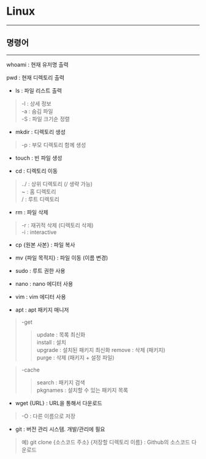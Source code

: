 # Linux  
---
## 명령어  
---  
whoami : 현재 유저명 출력  

pwd : 현재 디렉토리 출력  

- ls : 파일 리스트 출력  
> -l : 상세 정보  
  -a : 숨김 파일  
  -S : 파일 크기순 정렬  

- mkdir : 디렉토리 생성 
> -p : 부모 디렉토리 함께 생성  

- touch : 빈 파일 생성  

- cd : 디렉토리 이동  
> ../  : 상위 디렉토리 (/ 생략 가능)  
  ~ : 홈 디렉토리  
  / : 루트 디렉토리  

- rm : 파일 삭제
> -r : 재귀적 삭제 (디렉토리 삭제)  
  -i : interactive  

- cp {원본 사본} : 파일 복사  

- mv {파일 목적지} : 파일 이동 (이름 변경)  

- sudo : 루트 권한 사용  

- nano : nano 에디터 사용  

- vim : vim 에디터 사용  

- apt : apt 패키지 매니저  
> -get  
>   > update : 목록 최신화  
      install : 설치  
      upgrade : 설치된 패키지 최신화
      remove : 삭제 (패키지)  
      purge : 삭제 (패키지 + 설정 파일)  
      
>  -cache  
>   > search : 패키지 검색  
      pkgnames : 설치할 수 있는 패키지 목록  

- wget {URL} : URL을 통해서 다운로드  
> -O : 다른 이름으로 저장  

- git : 버전 관리 시스템. 개발/관리에 필요
> 예) git clone {소스코드 주소} {저장할 디렉토리 이름} : Github의 소스코드 다운로드

